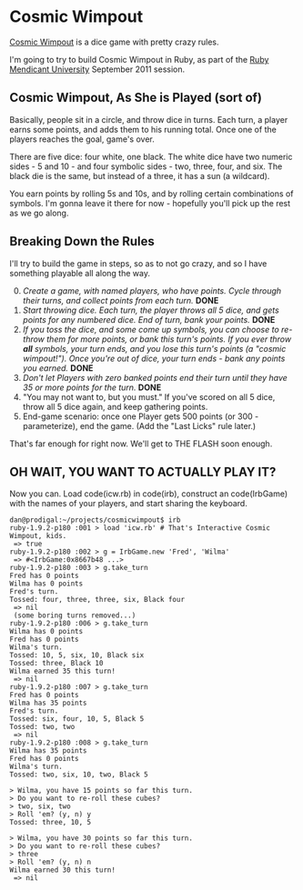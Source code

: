 # Cosmic Wimpout

[Cosmic Wimpout](http://en.wikipedia.org/wiki/Cosmic_Wimpout) is a
dice game with pretty crazy rules.

I'm going to try to build Cosmic Wimpout in Ruby, as part of the [Ruby
Mendicant University](http://university.rubymendicant.com) September
2011 session.

## Cosmic Wimpout, As She is Played (sort of)

Basically, people sit in a circle, and throw dice in turns. Each turn,
a player earns some points, and adds them to his running total. Once
one of the players reaches the goal, game's over.

There are five dice: four white, one black. The white dice have two
numeric sides - 5 and 10 - and four symbolic sides - two, three, four,
and six. The black die is the same, but instead of a three, it has a
sun (a wildcard).

You earn points by rolling 5s and 10s, and by rolling certain
combinations of symbols. I'm gonna leave it there for now - hopefully
you'll pick up the rest as we go along.

## Breaking Down the Rules

I'll try to build the game in steps, so as to not go crazy, and so
I have something playable all along the way.

0. _Create a game, with named players, who have points. Cycle through
   their turns, and collect points from each turn._ **DONE**
1. _Start throwing dice. Each turn, the player throws all 5 dice, and
   gets points for any numbered dice. End of turn, bank your points._
   **DONE**
2. _If you toss the dice, and some come up symbols, you can choose to
   re-throw them for more points, or bank this turn's points. If you
   ever throw **all** symbols, your turn ends, and you lose this turn's
   points (a "cosmic wimpout!"). Once you're out of dice, your turn
   ends - bank any points you earned._ **DONE**
3. _Don't let Players with zero banked points end their turn until they
   have 35 or more points for the turn._ **DONE**
4. "You may not want to, but you must." If you've scored on all 5
   dice, throw all 5 dice again, and keep gathering points.
5. End-game scenario: once one Player gets 500 points (or 300 -
   parameterize), end the game. (Add the "Last Licks" rule later.)

That's far enough for right now. We'll get to THE FLASH soon enough.

## OH WAIT, YOU WANT TO ACTUALLY PLAY IT?

Now you can. Load code(icw.rb) in code(irb), construct an code(IrbGame)
with the names of your players, and start sharing the keyboard.

```
dan@prodigal:~/projects/cosmicwimpout$ irb
ruby-1.9.2-p180 :001 > load 'icw.rb' # That's Interactive Cosmic Wimpout, kids.
 => true
ruby-1.9.2-p180 :002 > g = IrbGame.new 'Fred', 'Wilma'
 => #<IrbGame:0x8667b48 ...>
ruby-1.9.2-p180 :003 > g.take_turn
Fred has 0 points
Wilma has 0 points
Fred's turn.
Tossed: four, three, three, six, Black four
 => nil
 (some boring turns removed...)
ruby-1.9.2-p180 :006 > g.take_turn
Wilma has 0 points
Fred has 0 points
Wilma's turn.
Tossed: 10, 5, six, 10, Black six
Tossed: three, Black 10
Wilma earned 35 this turn!
 => nil
ruby-1.9.2-p180 :007 > g.take_turn
Fred has 0 points
Wilma has 35 points
Fred's turn.
Tossed: six, four, 10, 5, Black 5
Tossed: two, two
 => nil
ruby-1.9.2-p180 :008 > g.take_turn
Wilma has 35 points
Fred has 0 points
Wilma's turn.
Tossed: two, six, 10, two, Black 5

> Wilma, you have 15 points so far this turn.
> Do you want to re-roll these cubes?
> two, six, two
> Roll 'em? (y, n) y
Tossed: three, 10, 5

> Wilma, you have 30 points so far this turn.
> Do you want to re-roll these cubes?
> three
> Roll 'em? (y, n) n
Wilma earned 30 this turn!
 => nil

```
